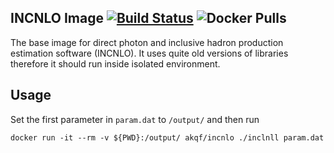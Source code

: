 INCNLO Image [![Build Status](https://travis-ci.com/kqf/incnlo-image.svg?branch=master)](https://travis-ci.com/kqf/incnlo-image) ![Docker Pulls](https://img.shields.io/docker/pulls/akqf/incnlo)
---------------

The base image for direct photon and inclusive hadron production estimation software (INCNLO). It uses quite old versions of libraries therefore it should run inside isolated environment.

## Usage
Set the first parameter in `param.dat` to `/output/` and then run

```
docker run -it --rm -v ${PWD}:/output/ akqf/incnlo ./inclnll param.dat
```
